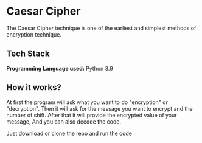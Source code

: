 
# Caesar Cipher

The Caesar Cipher technique is one of the earliest and simplest methods of encryption technique.


## Tech Stack

**Programming Language used:** Python 3.9




## How it works?
At first the program will ask what you want to do "encryption" or "decryption". Then it will ask for the message you want to encrypt and the number of shift. After that it will provide the encrypted value of your message, And you can also decode the code.

Just download or clone the repo and run the code

